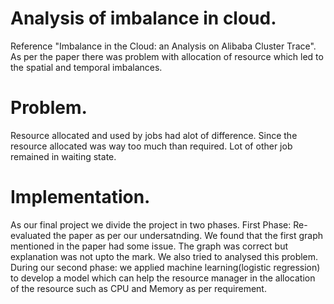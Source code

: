 # Analysis of imbalance in cloud.
Reference "Imbalance in the Cloud: an Analysis on Alibaba Cluster Trace".
As per the paper there was problem with allocation of resource which led to the spatial and temporal imbalances.
# Problem.
Resource allocated and used by jobs had alot of difference.
Since the resource allocated was way too much than required. Lot of other job remained in waiting state.
# Implementation.
As our final project we divide the project in two phases.
First Phase: Re-evaluated the paper as per our undersatnding. We found that the first graph mentioned in the paper had some issue. The graph was correct but explanation was not upto the mark. We also tried to analysed this problem.
During our second phase: we applied machine learning(logistic regression) to develop a model which can help the resource manager in the allocation of the resource such as CPU and Memory as per requirement.
